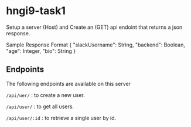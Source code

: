 # hngi9-task1
Setup a server (Host) and Create an (GET) api endoint that returns a  json response.       

Sample Response Format
{ "slackUsername": String, "backend": Boolean, "age": Integer, "bio": String }


## Endpoints
The following endpoints are available on this server 

 `/api/uer/` : to create a new user.

 `/api/user/` : to get all users.

 `/api/user/:id` : to retrieve a single user by id.
